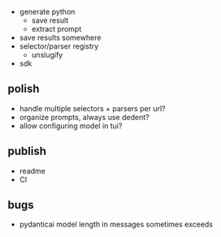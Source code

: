 - generate python
  - save result
  - extract prompt
- save results somewhere
- selector/parser registry
  - unslugify
- sdk

## polish
- handle multiple selectors + parsers per url?
- organize prompts, always use dedent?
- allow configuring model in tui?

## publish
- readme
- CI

## bugs
- pydanticai model length in messages sometimes exceeds

